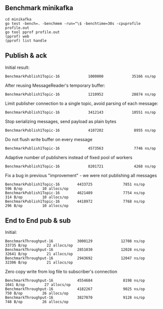 ## Benchmark minikafka
```
cd minikafka
go test -bench=. -benchmem -run=^\$ -benchtime=30s -cpuprofile profile.out
go tool pprof profile.out
(pprof) web
(pprof) list handle
```

## Publish & ack
Initial result:
```
BenchmarkPublish1Topic-16             1000000             35166 ns/op
```
After reusing MessageReader's temporary buffer:
```
BenchmarkPublish1Topic-16             1210952             28874 ns/op
```
Limit publisher connection to a single topic, avoid parsing of each message:
```
BenchmarkPublish1Topic-16             3412143             10551 ns/op
```
Stop serializing messages, send payload as plain bytes
```
BenchmarkPublish1Topic-16             4107202              8955 ns/op
```
Do not flush write buffer on every message
```
BenchmarkPublish1Topic-16             4573563              7746 ns/op
```
Adaptive number of publishers instead of fixed pool of workers
```
BenchmarkPublish1Topic-16             8201721              4268 ns/op
```
Fix a bug in previous "improvement" - we were not publishing all messages
```
BenchmarkPublish1Topic-16        4433725              7851 ns/op             596 B/op         10 allocs/op
BenchmarkPublish1Topic-16        4621489              7754 ns/op             314 B/op         10 allocs/op
BenchmarkPublish1Topic-16        4418972              7768 ns/op             296 B/op         10 allocs/op
```

## End to End pub & sub
Initial:
```
BenchmarkThroughput-16           3000129             12708 ns/op           33735 B/op         22 allocs/op
BenchmarkThroughput-16           2851030             12028 ns/op           32641 B/op         21 allocs/op
BenchmarkThroughput-16           2943692             12047 ns/op           32306 B/op         21 allocs/op
```
Zero copy write from log file to subscriber's connection
```
BenchmarkThroughput-16           4554684              8198 ns/op            1041 B/op         27 allocs/op
BenchmarkThroughput-16           4182267              9025 ns/op             750 B/op         26 allocs/op
BenchmarkThroughput-16           3827070              9128 ns/op             748 B/op         26 allocs/op
```